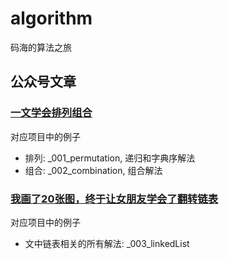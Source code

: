 # algorithm
码海的算法之旅

## 公众号文章

### [一文学会排列组合](https://mp.weixin.qq.com/mp/profile_ext?action=home&__biz=MzI5MTU1MzM3MQ==&scene=124#wechat_redirect)

对应项目中的例子
* 排列: _001_permutation, 递归和字典序解法
* 组合: _002_combination, 组合解法

### [我画了20张图，终于让女朋友学会了翻转链表](https://mp.weixin.qq.com/mp/profile_ext?action=home&__biz=MzI5MTU1MzM3MQ==&scene=124#wechat_redirect)

对应项目中的例子
* 文中链表相关的所有解法: _003_linkedList
